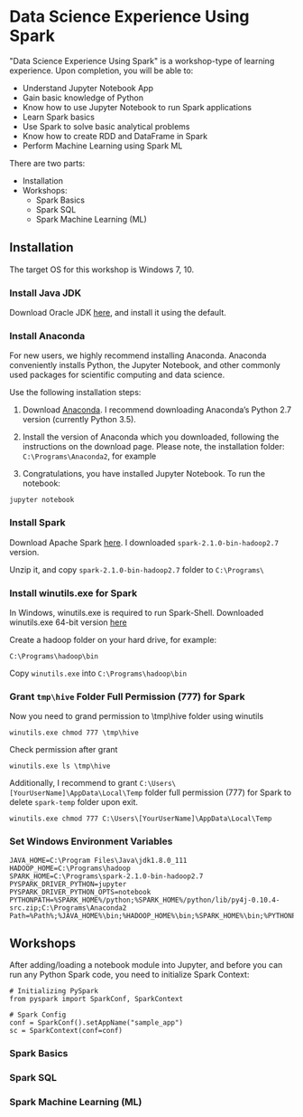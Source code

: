 # Data Science Experience Using Spark

"Data Science Experience Using Spark" is a workshop-type of learning experience. Upon completion, you will be able to:

- Understand Jupyter Notebook App
- Gain basic knowledge of Python
- Know how to use Jupyter Notebook to run Spark applications
- Learn Spark basics
- Use Spark to solve basic analytical problems
- Know how to create RDD and DataFrame in Spark
- Perform Machine Learning using Spark ML

There are two parts:

- Installation
- Workshops:
  * Spark Basics
  * Spark SQL
  * Spark Machine Learning (ML)
  
## Installation

The target OS for this workshop is Windows 7, 10.

### Install Java JDK

Download Oracle JDK [here](http://www.oracle.com/technetwork/java/javase/downloads/index.html), and install it using the default.

### Install Anaconda

For new users, we highly recommend installing Anaconda. Anaconda conveniently installs Python, the Jupyter Notebook, and other commonly used packages for scientific computing and data science.

Use the following installation steps:

  1. Download [Anaconda](https://www.continuum.io/downloads). I recommend downloading Anaconda’s Python 2.7 version (currently Python 3.5).

  2. Install the version of Anaconda which you downloaded, following the instructions on the download page.
  Please note, the installation folder: `C:\Programs\Anaconda2`, for example

  3. Congratulations, you have installed Jupyter Notebook. To run the notebook:
  
  ``` 
  jupyter notebook
  ```

### Install Spark

Download Apache Spark [here](http://spark.apache.org/downloads.html). I downloaded `spark-2.1.0-bin-hadoop2.7` version.

Unzip it, and copy `spark-2.1.0-bin-hadoop2.7` folder to `C:\Programs\`

### Install winutils.exe for Spark

In Windows, winutils.exe is required to run Spark-Shell. Downloaded winutils.exe 64-bit version [here](https://github.com/steveloughran/winutils/raw/master/hadoop-2.6.0/bin/winutils.exe)

Create a hadoop folder on your hard drive, for example:

`C:\Programs\hadoop\bin`

Copy `winutils.exe` into `C:\Programs\hadoop\bin`

### Grant `tmp\hive` Folder Full Permission (777) for Spark

Now you need to grand permission to \tmp\hive folder using winutils

`winutils.exe chmod 777 \tmp\hive`

Check permission after grant

`winutils.exe ls \tmp\hive`

Additionally, I recommend to grant `C:\Users\[YourUserName]\AppData\Local\Temp` folder full permission (777) for Spark to delete `spark-temp` folder upon exit.

`winutils.exe chmod 777 C:\Users\[YourUserName]\AppData\Local\Temp`

### Set Windows Environment Variables

```
JAVA_HOME=C:\Program Files\Java\jdk1.8.0_111
HADOOP_HOME=C:\Programs\hadoop
SPARK_HOME=C:\Programs\spark-2.1.0-bin-hadoop2.7
PYSPARK_DRIVER_PYTHON=jupyter
PYSPARK_DRIVER_PYTHON_OPTS=notebook
PYTHONPATH=%SPARK_HOME%/python;%SPARK_HOME%/python/lib/py4j-0.10.4-src.zip;C:\Programs\Anaconda2
Path=%Path%;%JAVA_HOME%\bin;%HADOOP_HOME%\bin;%SPARK_HOME%\bin;%PYTHONPATH%
```

## Workshops

After adding/loading a notebook module into Jupyter, and before you can run any Python Spark code, you need to initialize Spark Context:

```
# Initializing PySpark
from pyspark import SparkConf, SparkContext

# Spark Config
conf = SparkConf().setAppName("sample_app")
sc = SparkContext(conf=conf)
```

### Spark Basics

### Spark SQL

### Spark Machine Learning (ML)
